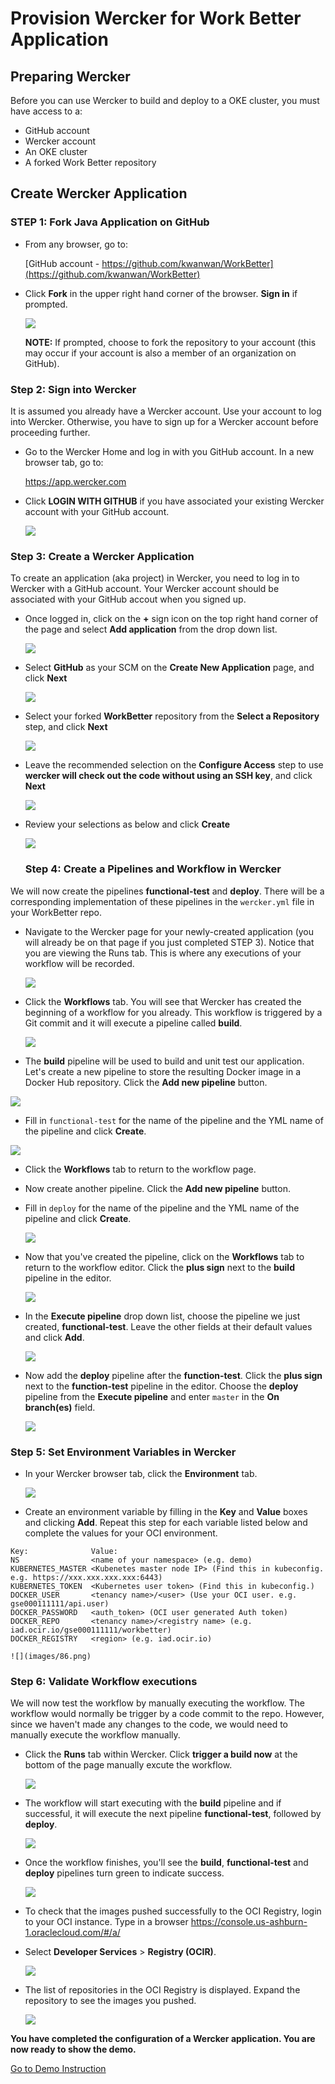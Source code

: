 # Provision Wercker for Work Better Application

## Preparing Wercker

Before you can use Wercker to build and deploy to a OKE cluster, you must have access to a:

- GitHub account
- Wercker account
- An OKE cluster
- A forked Work Better repository


## Create Wercker Application

### **STEP 1**: Fork Java Application on GitHub

- From any browser, go to:

    [GitHub account - https://github.com/kwanwan/WorkBetter](https://github.com/kwanwan/WorkBetter)

- Click **Fork** in the upper right hand corner of the browser. **Sign in** if prompted.

  ![](images/70.png)

  **NOTE:** If prompted, choose to fork the repository to your account (this may occur if your account is also a member of an organization on GitHub).



### **Step 2**: Sign into Wercker


It is assumed you already have a Wercker account. Use your account to log into Wercker. Otherwise, you have to sign up for a Wercker account before proceeding further.

- Go to the Wercker Home and log in with you GitHub account. In a new browser tab, go to:

  https://app.wercker.com

- Click **LOGIN WITH GITHUB** if you have associated your existing Wercker account with your GitHub account.

  ![](images/72.png)



### **Step 3**: Create a Wercker Application


To create an application (aka project) in Wercker, you need to log in to Wercker with a GitHub account. Your Wercker account should be associated with your GitHub accout when you signed up.


- Once logged in, click on the **+** sign icon on the top right hand corner of the page and select **Add application** from the drop down list.

  ![](images/73.png)

- Select **GitHub** as your SCM on the **Create New Application** page, and click **Next**

  ![](images/74.png)

- Select your forked **WorkBetter** repository from the **Select a Repository** step, and click **Next**

  ![](images/75.png)

- Leave the recommended selection on the **Configure Access** step to use **wercker will check out the code without using an SSH key**, and click **Next**

  ![](images/76.png)

- Review your selections as below and click **Create**

  ![](images/71.png)



  ### **Step 4**: Create a Pipelines and Workflow in Wercker

We will now create the pipelines **functional-test** and **deploy**. There will be a corresponding implementation of these pipelines in the `wercker.yml` file in your WorkBetter repo.

  - Navigate to the Wercker page for your newly-created application (you will already be on that page if you just completed STEP 3). Notice that you are viewing the Runs tab. This is where any executions of your workflow will be recorded.

    ![](images/77.png)


  - Click the **Workflows** tab. You will see that Wercker has created the beginning of a workflow for you already. This workflow is triggered by a Git commit and it will execute a pipeline called **build**.

    ![](images/78.png)

  - The **build** pipeline will be used to build and unit test our application. Let's create a new pipeline to store the resulting Docker image in a Docker Hub repository. Click the **Add new pipeline** button.

  ![](images/79.png)

  - Fill in `functional-test` for the name of the pipeline and the YML name of the pipeline and click **Create**.

  ![](images/80.png)

  - Click the **Workflows** tab to return to the workflow page.

  - Now create another pipeline. Click the **Add new pipeline** button.

  - Fill in `deploy` for the name of the pipeline and the YML name of the pipeline and click **Create**.

    ![](images/81.png)

  - Now that you've created the pipeline, click on the **Workflows** tab to return to the workflow editor. Click the **plus sign** next to the **build** pipeline in the editor.

    ![](images/82.png)


  - In the **Execute pipeline** drop down list, choose the pipeline we just created, **functional-test**. Leave the other fields at their default values and click **Add**.

    ![](images/83.png)

  - Now add the **deploy** pipeline after the **function-test**. Click the **plus sign** next to the **function-test** pipeline in the editor. Choose the **deploy** pipeline from the **Execute pipeline** and enter `master` in the **On branch(es)** field.

    ![](images/84.png)



### **Step 5**: Set Environment Variables in Wercker

  - In your Wercker browser tab, click the **Environment** tab.

    ![](images/85.png)

  - Create an environment variable by filling in the **Key** and **Value** boxes and clicking **Add**. Repeat this step for each variable listed below and complete the values for your OCI environment.

  ```
  Key:              Value:
  NS                <name of your namespace> (e.g. demo)
  KUBERNETES_MASTER <Kubenetes master node IP> (Find this in kubeconfig. e.g. https://xxx.xxx.xxx.xxx:6443)
  KUBERNETES_TOKEN  <Kubernetes user token> (Find this in kubeconfig.)
  DOCKER_USER       <tenancy name>/<user> (Use your OCI user. e.g. gse000111111/api.user)
  DOCKER_PASSWORD   <auth_token> (OCI user generated Auth token)
  DOCKER_REPO       <tenancy name>/<registry name> (e.g. iad.ocir.io/gse000111111/workbetter)
  DOCKER_REGISTRY   <region> (e.g. iad.ocir.io)
```

    ![](images/86.png)


### **Step 6**: Validate Workflow executions

We will now test the workflow by manually executing the workflow. The workflow would normally be trigger by a code commit to the repo. However, since we haven't made any changes to the code, we would need to manually execute the workflow manually.

- Click the **Runs** tab within Wercker. Click **trigger a build now** at the bottom of the page manually excute the workflow.

    ![](images/87.png)


- The workflow will start executing with the **build** pipeline and if successful, it will execute the next pipeline **functional-test**, followed by **deploy**.

    ![](images/88.png)

- Once the workflow finishes, you'll see the **build**, **functional-test** and **deploy** pipelines turn green to indicate success.

    ![](images/89.png)

- To check that the images pushed successfully to the OCI Registry, login to your OCI instance. Type in a browser https://console.us-ashburn-1.oraclecloud.com/#/a/

- Select **Developer Services** > **Registry (OCIR)**.

    ![](images/90.png)

- The list of repositories in the OCI Registry is displayed. Expand the repository to see the images you pushed.

    ![](images/91.png)


**You have completed the configuration of a Wercker application. You are now ready to show the demo.**


[Go to Demo Instruction](README.md)
